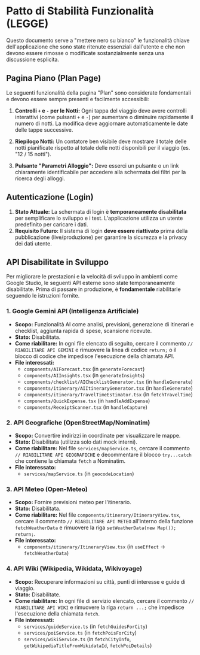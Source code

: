 # Patto di Stabilità Funzionalità (LEGGE)

Questo documento serve a "mettere nero su bianco" le funzionalità chiave dell'applicazione che sono state ritenute essenziali dall'utente e che non devono essere rimosse o modificate sostanzialmente senza una discussione esplicita.

## Pagina Piano (Plan Page)

Le seguenti funzionalità della pagina "Plan" sono considerate fondamentali e devono essere sempre presenti e facilmente accessibili:

1.  **Controlli `+` e `-` per le Notti:** Ogni tappa del viaggio deve avere controlli interattivi (come pulsanti `+` e `-`) per aumentare o diminuire rapidamente il numero di notti. La modifica deve aggiornare automaticamente le date delle tappe successive.

2.  **Riepilogo Notti:** Un contatore ben visibile deve mostrare il totale delle notti pianificate rispetto al totale delle notti disponibili per il viaggio (es. "12 / 15 notti").

3.  **Pulsante "Parametri Alloggio":** Deve esserci un pulsante o un link chiaramente identificabile per accedere alla schermata dei filtri per la ricerca degli alloggi.

## Autenticazione (Login)

1.  **Stato Attuale:** La schermata di login è **temporaneamente disabilitata** per semplificare lo sviluppo e i test. L'applicazione utilizza un utente predefinito per caricare i dati.
2.  **Requisito Futuro:** Il sistema di login **deve essere riattivato** prima della pubblicazione (live/produzione) per garantire la sicurezza e la privacy dei dati utente.

## API Disabilitate in Sviluppo

Per migliorare le prestazioni e la velocità di sviluppo in ambienti come Google Studio, le seguenti API esterne sono state temporaneamente disabilitate. Prima di passare in produzione, è **fondamentale** riabilitarle seguendo le istruzioni fornite.

### 1. Google Gemini API (Intelligenza Artificiale)

- **Scopo:** Funzionalità AI come analisi, previsioni, generazione di itinerari e checklist, aggiunta rapida di spese, scansione ricevute.
- **Stato:** Disabilitata.
- **Come riabilitare:** In ogni file elencato di seguito, cercare il commento `// RIABILITARE API GEMINI` e rimuovere la linea di codice `return;` o il blocco di codice che impedisce l'esecuzione della chiamata API.
- **File interessati:**
  - `components/AIForecast.tsx` (in `generateForecast`)
  - `components/AIInsights.tsx` (in `generateInsights`)
  - `components/checklist/AIChecklistGenerator.tsx` (in `handleGenerate`)
  - `components/itinerary/AIItineraryGenerator.tsx` (in `handleGenerate`)
  - `components/itinerary/TravelTimeEstimator.tsx` (in `fetchTravelTime`)
  - `components/QuickExpense.tsx` (in `handleAddExpense`)
  - `components/ReceiptScanner.tsx` (in `handleCapture`)

### 2. API Geografiche (OpenStreetMap/Nominatim)

- **Scopo:** Convertire indirizzi in coordinate per visualizzare le mappe.
- **Stato:** Disabilitata (utilizza solo dati mock interni).
- **Come riabilitare:** Nel file `services/mapService.ts`, cercare il commento `// RIABILITARE API GEOGRAFICHE` e decommentare il blocco `try...catch` che contiene la chiamata `fetch` a Nominatim.
- **File interessato:**
  - `services/mapService.ts` (in `geocodeLocation`)

### 3. API Meteo (Open-Meteo)

- **Scopo:** Fornire previsioni meteo per l'itinerario.
- **Stato:** Disabilitata.
- **Come riabilitare:** Nel file `components/itinerary/ItineraryView.tsx`, cercare il commento `// RIABILITARE API METEO` all'interno della funzione `fetchWeatherData` e rimuovere la riga `setWeatherData(new Map()); return;`.
- **File interessato:**
  - `components/itinerary/ItineraryView.tsx` (in `useEffect` -> `fetchWeatherData`)

### 4. API Wiki (Wikipedia, Wikidata, Wikivoyage)

- **Scopo:** Recuperare informazioni su città, punti di interesse e guide di viaggio.
- **Stato:** Disabilitate.
- **Come riabilitare:** In ogni file di servizio elencato, cercare il commento `// RIABILITARE API WIKI` e rimuovere la riga `return ...;` che impedisce l'esecuzione della chiamata `fetch`.
- **File interessati:**
  - `services/guideService.ts` (in `fetchGuidesForCity`)
  - `services/poiService.ts` (in `fetchPoisForCity`)
  - `services/wikiService.ts` (in `fetchCityInfo`, `getWikipediaTitleFromWikidataId`, `fetchPoiDetails`)
